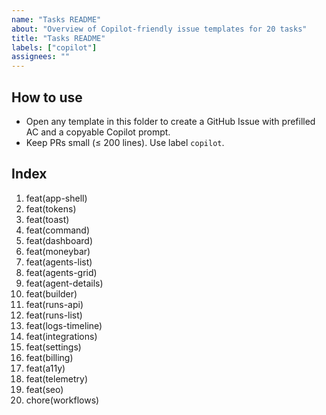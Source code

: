 ```yaml
---
name: "Tasks README"
about: "Overview of Copilot-friendly issue templates for 20 tasks"
title: "Tasks README"
labels: ["copilot"]
assignees: ""
---
```


## How to use
- Open any template in this folder to create a GitHub Issue with prefilled AC and a copyable Copilot prompt.
- Keep PRs small (≤ 200 lines). Use label `copilot`.

## Index
1. feat(app-shell)
2. feat(tokens)
3. feat(toast)
4. feat(command)
5. feat(dashboard)
6. feat(moneybar)
7. feat(agents-list)
8. feat(agents-grid)
9. feat(agent-details)
10. feat(builder)
11. feat(runs-api)
12. feat(runs-list)
13. feat(logs-timeline)
14. feat(integrations)
15. feat(settings)
16. feat(billing)
17. feat(a11y)
18. feat(telemetry)
19. feat(seo)
20. chore(workflows)
